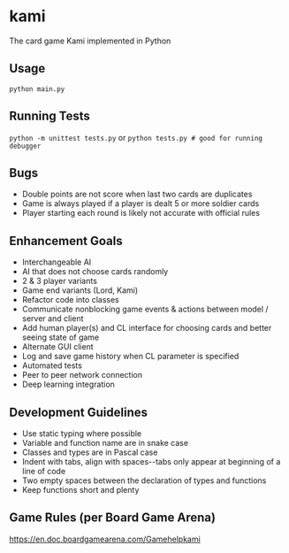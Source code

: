 # kami
The card game Kami implemented in Python

## Usage
`python main.py`

## Running Tests
`python -m unittest tests.py`
or
`python tests.py # good for running debugger`

## Bugs
- Double points are not score when last two cards are duplicates
- Game is always played if a player is dealt 5 or more soldier cards
- Player starting each round is likely not accurate with official rules

## Enhancement Goals
- Interchangeable AI
- AI that does not choose cards randomly
- 2 & 3 player variants
- Game end variants (Lord, Kami)
- Refactor code into classes
- Communicate nonblocking game events & actions between model / server and client
- Add human player(s) and CL interface for choosing cards and better seeing state of game
- Alternate GUI client
- Log and save game history when CL parameter is specified
- Automated tests
- Peer to peer network connection
- Deep learning integration

## Development Guidelines
- Use static typing where possible
- Variable and function name are in snake case
- Classes and types are in Pascal case
- Indent with tabs, align with spaces--tabs only appear at beginning of a line of code
- Two empty spaces between the declaration of types and functions
- Keep functions short and plenty

## Game Rules (per Board Game Arena)
https://en.doc.boardgamearena.com/Gamehelpkami
